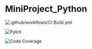# MiniProject_Python

![.github/workflows/CI Build.yml](https://github.com/99002646/MiniProject_Python/workflows/.github/workflows/CI%20Build.yml/badge.svg?branch=main)

![Pylint](https://github.com/99002646/MiniProject_Python/workflows/Pylint/badge.svg?branch=main)

![Code Coverage](https://github.com/99002646/MiniProject_Python/workflows/Code%20Coverage/badge.svg?branch=main)
